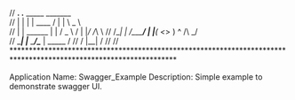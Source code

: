 //									     ____.           .____             _____  _______   
//									    |    |           |    |    ____   /  |  | \   _  \  
//									    |    |   ______  |    |   /  _ \ /   |  |_/  /_\  \ 
//									/\__|    |  /_____/  |    |__(  <_> )    ^   /\  \_/   \
//									\________|           |_______ \____/\____   |  \_____  /
//									                             \/          |__|        \/ 
//
// ******************************************************************************************************************

Application Name: Swagger_Example
Description: Simple example to demonstrate swagger UI.






